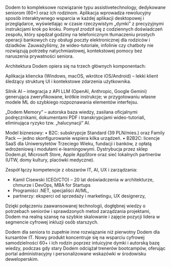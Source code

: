 Dodem to kompleksowe rozwiązanie typu assistivetechnology, dedykowane seniorom (60+) oraz ich rodzinom. Aplikacja wprowadza rewolucyjny sposób interaktywnego wsparcia w każdej aplikacji desktopowej i przeglądarce, wyświetlając w czasie rzeczywistym „dymki” z precyzyjnymi instrukcjami krok po kroku. Pomysł zrodził się z codziennych doświadczeń zespołu, który spędzał godziny na telefonicznym tłumaczeniu prostych operacji bankowych czy obsługi poczty elektronicznej dla rodziców i dziadków. Zauważyliśmy, że wideo-tutoriale, infolinie czy chatboty nie rozwiązują potrzeby natychmiastowej, kontekstowej pomocy bez naruszenia prywatności seniora.

Architektura Dodem opiera się na trzech głównych komponentach:

Aplikacja kliencka (Windows, macOS, wkrótce iOS/Android) – lekki klient śledzący strukturę UI i kontekstowe zdarzenia użytkownika.

Silnik AI – integracja z API LLM (OpenAI, Anthropic, Google Gemini) generująca zweryfikowane, krótkie instrukcje; w przygotowaniu własne modele ML do szybkiego rozpoznawania elementów interfejsu.

„Dodem Memory” – autorska baza wiedzy, zasilana oficjalnymi podręcznikami, dokumentami PDF i transkrypcjami wideo-tutoriali, eliminująca ryzyko tzw. „halucynacji” AI.

Model biznesowy:
• B2C: subskrypcje Standard (39 PLN/mies.) oraz Family Pack — jedno skonfigurowanie wspiera kilka urządzeń.
• B2B2C: licencje SaaS dla Uniwersytetów Trzeciego Wieku, fundacji i banków, z opłatą wdrożeniową i modułami e-learningowymi.
Dystrybucja przez sklep Dodem.pl, Microsoft Store, Apple AppStore oraz sieć lokalnych partnerów (UTW, domy kultury, placówki medyczne).

Zespół łączy kompetencje z obszarów IT, AI, UX i zarządzania:

- Kamil Cisewski (CEO/CTO) – 20 lat doświadczenia w architekturze, chmurze i DevOps, MBA for Startups
- Programiści .NET, specjaliści AI/ML,
- partnerzy: eksperci od sprzedaży i marketingu, UX designerzy,

Dzięki połączeniu zaawansowanej technologii, dogłębnej wiedzy o potrzebach seniorów i sprawdzonych metod zarządzania projektami, Dodem ma realną szansę na szybkie skalowanie i zajęcie pozycji lidera w segmencie cyfrowej inkluzji osób starszych.

Dodem dla seniora to zupełnie inne rozwiązanie niż pierwotny Dodem dla kursantów IT. Nowy produkt koncentruje się na wsparciu cyfrowej samodzielności 60+ i ich rodzin poprzez intuicyjne dymki i autorską bazę wiedzy, podczas gdy stary Dodem odciążał trenerów bootcampów, oferując portal administracyjny i personalizowane wskazówki w środowisku deweloperskim.
